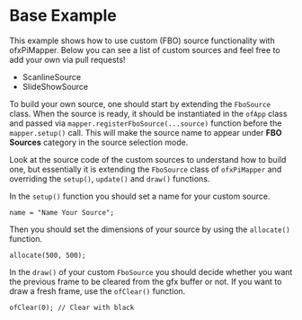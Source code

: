# Base Example

This example shows how to use custom (FBO) source functionality with ofxPiMapper. Below you can see a list of custom sources and feel free to add your own via pull requests!

- ScanlineSource
- SlideShowSource

To build your own source, one should start by extending the `FboSource` class. When the source is ready, it should be instantiated in the `ofApp` class and passed via `mapper.registerFboSource(...source)` function before the `mapper.setup()` call. This will make the source name to appear under **FBO Sources** category in the source selection mode.

Look at the source code of the custom sources to understand how to build one, but essentially it is extending the `FboSource` class of `ofxPiMapper` and overriding the `setup()`, `update()` and `draw()` functions. 

In the `setup()` function you should set a name for your custom source.

```
name = "Name Your Source";
```

Then you should set the dimensions of your source by using the `allocate()` function.

```
allocate(500, 500);
```

In the `draw()` of your custom `FboSource` you should decide whether you want the previous frame to be cleared from the gfx buffer or not. If you want to draw a fresh frame, use the `ofClear()` function.

```
ofClear(0); // Clear with black
```
